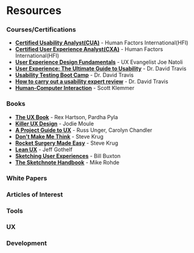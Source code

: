 # Resources

### Courses/Certifications
* [**Certified Usability Analyst(CUA)**](http://www.humanfactors.com/certification/default.asp) - Human Factors International(HFI)
* [**Certified User Experience Analyst(CXA)**](http://www.humanfactors.com/certification/default.asp) - Human Factors International(HFI) 
* [**User Experience Design Fundamentals**](https://www.udemy.com/user-experience-design-fundamentals/?dtcode=6sdlwuqi) - UX Evangelist Joe Natoli
* [**User Experience: The Ultimate Guide to Usability**](https://www.udemy.com/ultimate-guide-to-ux/?affcode=E0IZcVxaT3kIQAk=) - Dr. David Travis
* [**Usability Testing Boot Camp**](https://www.udemy.com/usability-testing/?dtcode=7frzv3da) - Dr. David Travis
* [**How to carry out a usability expert review**](https://www.udemy.com/ux-reviews/?dtcode=rt3rrmql) - Dr. David Travis
* [**Human-Computer Interaction**](https://www.coursera.org/course/hciucsd) - Scott Klemmer

### Books
* [**The UX Book**](http://www.theuxbook.net) - Rex Hartson, Pardha Pyla
* [**Killer UX Design**](http://www.sitepoint.com/store/killer-ux-design) - Jodie Moule
* [**A Project Guide to UX**](http://projectuxd.com/) - Russ Unger, Carolyn Chandler
* [**Don't Make Me Think**](http://www.sensible.com/dmmt.html) - Steve Krug
* [**Rocket Surgery Made Easy**](http://www.sensible.com/rsme.html) - Steve Krug
* [**Lean UX**](http://www.leanuxbook.com/) - Jeff Gothelf
* [**Sketching User Experiences**](http://www.billbuxton.com/) - Bill Buxton
* [**The Sketchnote Handbook**](http://rohdesign.com/book/) - Mike Rohde

### White Papers

### Articles of Interest 

### Tools

### UX

### Development
